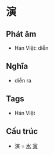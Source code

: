 # 演

## Phát âm
* Hán Việt: diễn

## Nghĩa
* diễn ra

## Tags
* Hán Việt

## Cấu trúc
* 演 = [水](水.md) [寅](寅.md)

<script>window.HANZI_FIELD='演';</script>